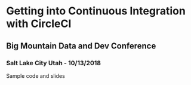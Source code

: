 # Getting into Continuous Integration with CircleCI

## Big Mountain Data and Dev Conference
### Salt Lake City Utah - 10/13/2018

Sample code and slides

